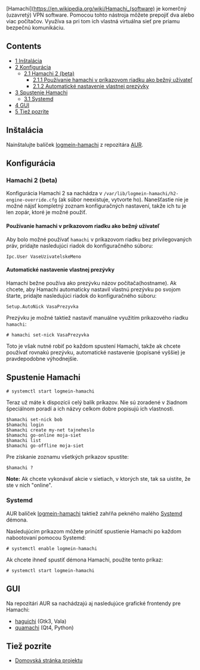 [Hamachi](https://en.wikipedia.org/wiki/Hamachi_(software) je komerčný (uzavretý) VPN software. Pomocou tohto nástroja môžete prepojiť dva alebo viac počítačov. Využíva sa pri tom ich vlastná virtuálna sieť pre priamu bezpečnú komunikáciu.

## Contents

*   [1 Inštalácia](#In.C5.A1tal.C3.A1cia)
*   [2 Konfigurácia](#Konfigur.C3.A1cia)
    *   [2.1 Hamachi 2 (beta)](#Hamachi_2_.28beta.29)
        *   [2.1.1 Používanie hamachi v príkazovom riadku ako bežný užívateľ](#Pou.C5.BE.C3.ADvanie_hamachi_v_pr.C3.ADkazovom_riadku_ako_be.C5.BEn.C3.BD_u.C5.BE.C3.ADvate.C4.BE)
        *   [2.1.2 Automatické nastavenie vlastnej prezývky](#Automatick.C3.A9_nastavenie_vlastnej_prez.C3.BDvky)
*   [3 Spustenie Hamachi](#Spustenie_Hamachi)
    *   [3.1 Systemd](#Systemd)
*   [4 GUI](#GUI)
*   [5 Tiež pozrite](#Tie.C5.BE_pozrite)

## Inštalácia

Nainštalujte balíček [logmein-hamachi](https://aur.archlinux.org/packages/logmein-hamachi/) z repozitára [AUR](/index.php/Arch_User_Repository "Arch User Repository").

## Konfigurácia

### Hamachi 2 (beta)

Konfigurácia Hamachi 2 sa nachádza v `/var/lib/logmein-hamachi/h2-engine-override.cfg` (ak súbor neexistuje, vytvorte ho). Nanešťastie nie je možné nájsť kompletný zoznam konfiguračných nastavení, takže ich tu je len zopár, ktoré je možné použiť.

#### Používanie hamachi v príkazovom riadku ako bežný užívateľ

Aby bolo možné používať `hamachi` v príkazovom riadku bez privilegovaných práv, pridajte nasledujúci riadok do konfiguračného súboru:

```
Ipc.User VaseUzivatelskeMeno

```

#### Automatické nastavenie vlastnej prezývky

Hamachi bežne používa ako prezývku názov počítača(hostname). Ak chcete, aby Hamachi automaticky nastavil vlastnú prezývku po svojom štarte, pridajte nasledujúci riadok do konfiguračného súboru:

```
Setup.AutoNick VasaPrezyvka

```

Prezývku je možné taktiež nastaviť manuálne využitím príkazového riadku `hamachi`:

```
# hamachi set-nick VasaPrezyvka

```

Toto je však nutné robiť po každom spustení Hamachi, takže ak chcete používať rovnakú prezývku, automatické nastavenie (popísané vyššie) je pravdepodobne výhodnejšie.

## Spustenie Hamachi

```
# systemctl start logmein-hamachi

```

Teraz už máte k dispozícii celý balík príkazov. Nie sú zoradené v žiadnom špeciálnom poradí a ich názvy celkom dobre popisujú ich vlastnosti.

```
$hamachi set-nick bob
$hamachi login
$hamachi create my-net tajneheslo
$hamachi go-online moja-siet
$hamachi list
$hamachi go-offline moja-siet

```

Pre získanie zoznamu všetkých príkazov spustite:

```
$hamachi ?

```

**Note:** Ak chcete vykonávať akcie v sietiach, v ktorých ste, tak sa uistite, že ste v nich "online".

### Systemd

AUR balíček [logmein-hamachi](https://aur.archlinux.org/packages/logmein-hamachi/) taktiež zahŕňa pekného malého [Systemd](/index.php/Systemd "Systemd") démona.

Nasledujúcim príkazom môžete prinútiť spustienie Hamachi po každom nabootovaní pomocou Systemd:

```
# systemctl enable logmein-hamachi

```

Ak chcete ihneď spustiť démona Hamachi, použite tento príkaz:

```
# systemctl start logmein-hamachi

```

## GUI

Na repozitári AUR sa nachádzajú aj nasledujúce grafické frontendy pre Hamachi:

*   [haguichi](https://aur.archlinux.org/packages/haguichi/) (Gtk3, Vala)
*   [quamachi](https://aur.archlinux.org/packages/quamachi/) (Qt4, Python)

## Tiež pozrite

*   [Domovská stránka projektu](https://secure.logmein.com/products/hamachi/)